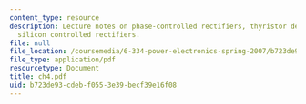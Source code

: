 ```yaml
---
content_type: resource
description: Lecture notes on phase-controlled rectifiers, thyristor devices, and
  silicon controlled rectifiers.
file: null
file_location: /coursemedia/6-334-power-electronics-spring-2007/b723de93cdebf0553e39becf39e16f08_ch4.pdf
file_type: application/pdf
resourcetype: Document
title: ch4.pdf
uid: b723de93-cdeb-f055-3e39-becf39e16f08
---
```

